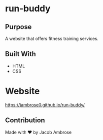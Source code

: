 # run-buddy

## Purpose
A website that offers fitness training services.

## Built With
* HTML
* CSS

# Website
https://jambrose0.github.io/run-buddy/

## Contribution
Made with ❤️ by Jacob Ambrose
